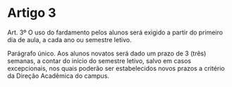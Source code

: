 # Artigo 3

Art. 3º O uso do fardamento pelos alunos será exigido a partir do primeiro dia de aula, a cada ano ou semestre letivo.

Parágrafo único. Aos alunos novatos será dado um prazo de 3 (três) semanas, a contar do início do semestre letivo, salvo em casos
excepcionais, nos quais poderão ser estabelecidos novos prazos a critério da Direção Acadêmica do campus.